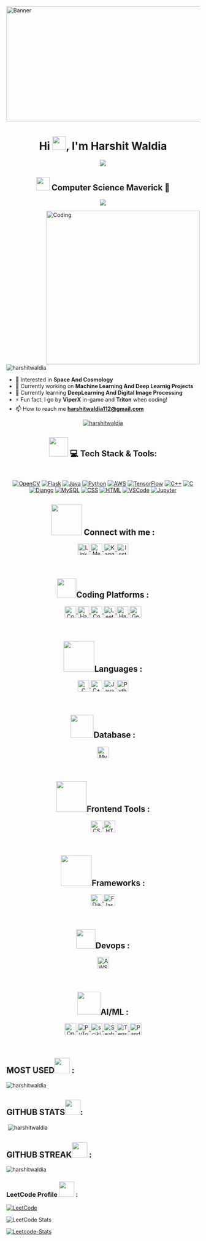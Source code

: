 <img src="https://camo.githubusercontent.com/d841e65dd3a0c651bb4c51d9055f88730e214eb13526805a0e4b7e5a026648de/68747470733a2f2f6d69726f2e6d656469756d2e636f6d2f6d61782f313430302f312a5450793470665f503151554e565a717a6e676a6c69412e676966" alt="Banner" width="2500" height="300">

<h1 align="center">Hi <img src="https://media.giphy.com/media/hvRJCLFzcasrR4ia7z/giphy.gif" width="35">, I'm Harshit Waldia</h1>
<p align="center">
 <a href="https://github.com/harshitwaldia/readme-typing-svg">
  <img src="https://readme-typing-svg.herokuapp.com?lines=AI+ML+Enthusiast;MLOps+Explorer;Deep+Learning+Adventurer;Quantum+Entanglement+Evangelist;&center=true&width=600&height=80">
</a>
</p>
  <h2 align="center"> <img src="https://media.tenor.com/8OPCLlcaQoMAAAAj/cartoon-xolo.gif" width="35"> Computer Science Maverick 🤖</h2>
<p align="center" >
  <a href="https://github.com/harshitwaldia/readme-typing-svg">
  <img src="https://readme-typing-svg.herokuapp.com?lines=💡+Major:+Computer+Science+Engineering;🌐+Specialization:+Machine+Learning+And+AI;Space+Exploration+Enthusiast;&center=true&width=600&height=80">
</a>
</p>

</h2>
</p>

<img align="right" alt="Coding" width="400" src="https://i0.wp.com/www.sciencenews.org/wp-content/uploads/2023/04/040823_chatgpt_feat.gif?fit=1024%2C576&ssl=1">

<p align="left"> <img src="https://komarev.com/ghpvc/?username=harshitwaldia&label=Profile%20views&color=0e75b6&style=flat" alt="harshitwaldia" /> </p>

- 👀 Interested in **Space And Cosmology** 
- 🔭 Currently working on **Machine Learning And Deep Learnig Projects**
- 🌱 Currently learning **DeepLearning And Digital Image Processing**
- ⚡ Fun fact: I go by **ViperX** in-game and **Triton** when coding!
- 📫 How to reach me **harshitwaldia112@gmail.com**

<p align="center"> <a href="https://github.com/harshitwaldia/github-profile-trophy"><img src="https://github-profile-trophy.vercel.app/?username=harshitwaldia" alt="harshitwaldia" /></a> </p>

<h2 align="center">
  <img src="https://media2.giphy.com/media/QssGEmpkyEOhBCb7e1/giphy.gif?cid=ecf05e47a0n3gi1bfqntqmob8g9aid1oyj2wr3ds3mg700bl&rid=giphy.gif" width="50px" height="50px"> 💻 Tech Stack & Tools:
</h2>

<br>

<p align="center">
  <a href="https://opencv.org/"><img src="https://img.shields.io/badge/OpenCV-%232d7e90.svg?style=for-the-badge&logo=opencv&logoColor=white" alt="OpenCV"></a>
  <a href="https://flask.palletsprojects.com/"><img src="https://img.shields.io/badge/Flask-%23ffffff.svg?style=for-the-badge&logo=flask&logoColor=black" alt="Flask"></a>
  <a href="https://www.java.com/"><img src="https://img.shields.io/badge/Java-%23b07219.svg?style=for-the-badge&logo=java&logoColor=white" alt="Java"></a>
  <a href="https://www.python.org/"><img src="https://img.shields.io/badge/Python-%233776AB.svg?style=for-the-badge&logo=python&logoColor=white" alt="Python"></a>
  <a href="https://aws.amazon.com/"><img src="https://img.shields.io/badge/AWS-%23232f3e.svg?style=for-the-badge&logo=amazon-aws&logoColor=white" alt="AWS"></a>
  <a href="https://www.tensorflow.org/"><img src="https://img.shields.io/badge/TensorFlow-%23FF6F00.svg?style=for-the-badge&logo=tensorflow&logoColor=white" alt="TensorFlow"></a>
  <a href="https://en.wikipedia.org/wiki/C%2B%2B"><img src="https://img.shields.io/badge/C++-%2300599c.svg?style=for-the-badge&logo=c%2B%2B&logoColor=white" alt="C++"></a>
  <a href="https://en.wikipedia.org/wiki/C_(programming_language)"><img src="https://img.shields.io/badge/C-%2300599c.svg?style=for-the-badge&logo=c&logoColor=white" alt="C"></a>
  <a href="https://www.djangoproject.com/"><img src="https://img.shields.io/badge/Django-%23092e20.svg?style=for-the-badge&logo=django&logoColor=white" alt="Django"></a>
  <a href="https://www.mysql.com/"><img src="https://img.shields.io/badge/MySQL-%23007396.svg?style=for-the-badge&logo=mysql&logoColor=white" alt="MySQL"></a>
  <a href="https://www.w3.org/Style/CSS/Overview.en.html"><img src="https://img.shields.io/badge/CSS-%23275757.svg?style=for-the-badge&logo=css3&logoColor=white" alt="CSS"></a>
  <a href="https://www.w3.org/html/"><img src="https://img.shields.io/badge/HTML-%23e34c26.svg?style=for-the-badge&logo=html5&logoColor=white" alt="HTML"></a>
  <a href="https://code.visualstudio.com/"><img src="https://img.shields.io/badge/VSCode-%23007acc.svg?style=for-the-badge&logo=visual-studio-code&logoColor=white" alt="VSCode"></a>
  <a href="https://jupyter.org/"><img src="https://img.shields.io/badge/Jupyter-%23f37626.svg?style=for-the-badge&logo=jupyter&logoColor=white" alt="Jupyter"></a>
</p>



<h2 align="center"><img src="https://media.tenor.com/VUN-dhMVV9wAAAAj/social-media-jumping.gif" width="80"> Connect with me : </h2>
<p align="center">
  <a href="https://linkedin.com/in/harshit-waldia" target="_blank">
    <img align="center" src="https://img.shields.io/badge/LinkedIn-%230077B5.svg?style=for-the-badge&logo=linkedin&logoColor=white" alt="LinkedIn" height="30" />
  </a>
   <a href="https://medium.com/@project.harshitwaldia" target="_blank">
    <img align="center" src="https://img.shields.io/badge/Medium-%2312100E.svg?style=for-the-badge&logo=medium&logoColor=white" alt="Medium" height="30" />
  </a>
  <a href="https://kaggle.com/harshitwaldia" target="_blank">
    <img align="center" src="https://img.shields.io/badge/Kaggle-%2320BEFF.svg?style=for-the-badge&logo=kaggle&logoColor=white" alt="Kaggle" height="30" />
  </a>
  <a href="https://instagram.com/harshit_waldia" target="_blank">
    <img align="center" src="https://img.shields.io/badge/Instagram-%23E4405F.svg?style=for-the-badge&logo=instagram&logoColor=white" alt="Instagram" height="30" />
  </a>

</p>


<br>

<h2 align="center"><img src="https://i.pinimg.com/originals/73/e1/54/73e15422011e763ea9b303a7738e71a3.gif" width="50">Coding Platforms : </h2>
<p align="center">
  <a href="https://www.codechef.com/users/waldia" target="_blank">
    <img align="center" src="https://img.shields.io/badge/CodeChef-%235B4638.svg?style=for-the-badge&logo=codechef&logoColor=white" alt="CodeChef" height="30" />
  </a>
  <a href="https://www.hackerrank.com/harshitwaldia112" target="_blank">
    <img align="center" src="https://img.shields.io/badge/HackerRank-%2325D366.svg?style=for-the-badge&logo=hackerrank&logoColor=white" alt="HackerRank" height="30" />
  </a>
  <a href="https://codeforces.com/profile/harshitwaldia112" target="_blank">
    <img align="center" src="https://img.shields.io/badge/Codeforces-%236400A7.svg?style=for-the-badge&logo=codeforces&logoColor=white" alt="Codeforces" height="30" />
  </a>
  <a href="https://www.leetcode.com/01_triton" target="_blank">
    <img align="center" src="https://img.shields.io/badge/LeetCode-%23FFA116.svg?style=for-the-badge&logo=leetcode&logoColor=white" alt="LeetCode" height="30" />
  </a>
  <a href="https://www.hackerearth.com/@harshitwaldia112" target="_blank">
    <img align="center" src="https://img.shields.io/badge/HackerEarth-%232C3454.svg?style=for-the-badge&logo=hackerearth&logoColor=white" alt="HackerEarth" height="30" />
  </a>
  <a href="https://auth.geeksforgeeks.org/user/harshitwaldia112" target="_blank">
    <img align="center" src="https://img.shields.io/badge/GeeksforGeeks-%2365CC2E.svg?style=for-the-badge&logo=geeksforgeeks&logoColor=white" alt="GeeksforGeeks" height="30" />
  </a>
</p>

<br>

<!-- Languages -->
<h2 align="center" class="badge-header"><img src="https://media.tenor.com/azZCJ2YpsGgAAAAi/programming.gif" width="80">Languages : </h2>
<p align="center">
  <a href="https://www.cprogramming.com/" target="_blank">
    <img align="center" src="https://img.shields.io/badge/C-%2300599C.svg?style=for-the-badge&logo=c&logoColor=white" alt="C" height="30" />
  </a>
  <a href="https://www.w3schools.com/cpp/" target="_blank">
    <img align="center" src="https://img.shields.io/badge/C++-%2300599C.svg?style=for-the-badge&logo=c%2B%2B&logoColor=white" alt="C++" height="30" />
  </a>
  <a href="https://www.java.com" target="_blank">
    <img align="center" src="https://img.shields.io/badge/Java-%23ED8B00.svg?style=for-the-badge&logo=java&logoColor=white" alt="Java" height="30" />
  </a>
  <a href="https://www.python.org" target="_blank">
    <img align="center" src="https://img.shields.io/badge/Python-%233776AB.svg?style=for-the-badge&logo=python&logoColor=white" alt="Python" height="30" />
  </a>
</p>
<br>
<!-- Database -->
<h2 align="center" class="badge-header"><img src="https://media.tenor.com/c1_NM0wDAvAAAAAj/data-datos.gif" width="60">Database : </h2>
<p align="center">
  <a href="https://www.mysql.com/" target="_blank">
    <img align="center" src="https://img.shields.io/badge/MySQL-%234479A1.svg?style=for-the-badge&logo=mysql&logoColor=white" alt="MySQL" height="30" />
  </a>
</p>
<br>
<!-- Frontend Development Tools -->
<h2 align="center" class="badge-header"><img src="https://camo.githubusercontent.com/93a438565e31dd396c21194436b0f7920889e1d552741112e1513dd2fe1a993a/68747470733a2f2f692e70696e696d672e636f6d2f6f726967696e616c732f38312f31372f38622f38313137386234376138353938663063383163343739396632636464343035372e676966" width="80">Frontend Tools : </h2>
<p align="center">
  <a href="https://www.w3schools.com/css/" target="_blank">
    <img align="center" src="https://img.shields.io/badge/CSS-%231572B6.svg?style=for-the-badge&logo=css3&logoColor=white" alt="CSS3" height="30" />
  </a>
  <a href="https://www.w3.org/html/" target="_blank">
    <img align="center" src="https://img.shields.io/badge/HTML-%23E34F26.svg?style=for-the-badge&logo=html5&logoColor=white" alt="HTML5" height="30" />
  </a>
</p>
<br>
<!-- Frameworks -->
<h2 align="center" class="badge-header"><img src="https://media.tenor.com/hlKEXPvlX48AAAAj/loading-loader.gif" width="80">Frameworks : </h2>
<p align="center">
  <a href="https://www.djangoproject.com/" target="_blank">
    <img align="center" src="https://img.shields.io/badge/Django-%23092E20.svg?style=for-the-badge&logo=django&logoColor=white" alt="Django" height="30" />
  </a>
  <a href="https://flask.palletsprojects.com/" target="_blank">
    <img align="center" src="https://img.shields.io/badge/Flask-%23000.svg?style=for-the-badge&logo=flask&logoColor=white" alt="Flask" height="30" />
  </a>
</p>
<br>
<!-- Devops -->
<h2 align="center" class="badge-header"><img src="https://media.tenor.com/gltER5OeK9wAAAAi/qws.gif" width="50">Devops : </h2>
<p align="center">
  <a href="https://aws.amazon.com" target="_blank">
    <img align="center" src="https://img.shields.io/badge/AWS-%23232F3E.svg?style=for-the-badge&logo=amazon-aws&logoColor=white" alt="AWS" height="30" />
  </a>
</p>
<br>
<!-- AI/ML -->
<h2 align="center" class="badge-header"><img src="https://i.giphy.com/VZV471U1wUShjcsMlE.webp" width="60">AI/ML : </h2>
<p align="center">
  <a href="https://opencv.org/" target="_blank">
    <img align="center" src="https://img.shields.io/badge/OpenCV-%232d7e90.svg?style=for-the-badge&logo=opencv&logoColor=white" alt="OpenCV" height="30" />
  </a>
  <a href="https://pytorch.org/" target="_blank">
    <img align="center" src="https://img.shields.io/badge/PyTorch-%23EE4C2C.svg?style=for-the-badge&logo=pytorch&logoColor=white" alt="PyTorch" height="30" />
  </a>
  <a href="https://scikit-learn.org/" target="_blank">
    <img align="center" src="https://img.shields.io/badge/scikit_learn-%23F7931E.svg?style=for-the-badge&logo=scikit-learn&logoColor=white" alt="scikit-learn" height="30" />
  </a>
  <a href="https://seaborn.pydata.org/" target="_blank">
    <img align="center" src="https://img.shields.io/badge/Seaborn-%23459398.svg?style=for-the-badge&logo=seaborn&logoColor=white" alt="Seaborn" height="30" />
  </a>
  <a href="https://www.tensorflow.org" target="_blank">
    <img align="center" src="https://img.shields.io/badge/TensorFlow-%23FF6F00.svg?style=for-the-badge&logo=tensorflow&logoColor=white" alt="TensorFlow" height="30" />
  </a>
  <a href="https://pandas.pydata.org/" target="_blank">
    <img align="center" src="https://img.shields.io/badge/Pandas-%23150458.svg?style=for-the-badge&logo=pandas&logoColor=white" alt="Pandas" height="30" />
  </a>
</p>

<br>

## MOST USED<img src="https://media4.giphy.com/media/QM3HY1v4Eym58qiY1i/giphy.gif?cid=790b7611e82baed6147e3d312c0cc603a3b114d27fae9bc0&rid=giphy.gif&ct=s" width="40"> :
<p><img align="center" src="https://github-readme-stats.vercel.app/api/top-langs?username=harshitwaldia&show_icons=true&locale=en&layout=compact" alt="harshitwaldia" /></p>

## GITHUB STATS<img src="https://media4.giphy.com/media/QM3HY1v4Eym58qiY1i/giphy.gif?cid=790b7611e82baed6147e3d312c0cc603a3b114d27fae9bc0&rid=giphy.gif&ct=s" width="40">:
<p>&nbsp;<img align="center" src="https://github-readme-stats.vercel.app/api?username=harshitwaldia&show_icons=true&locale=en" alt="harshitwaldia" /></p>

## GITHUB STREAK<img src="https://media4.giphy.com/media/QM3HY1v4Eym58qiY1i/giphy.gif?cid=790b7611e82baed6147e3d312c0cc603a3b114d27fae9bc0&rid=giphy.gif&ct=s" width="40">  :
<p><img align="center" src="https://github-readme-streak-stats.herokuapp.com/?user=harshitwaldia&" alt="harshitwaldia" /></p>

### LeetCode Profile  <img src="https://media4.giphy.com/media/QM3HY1v4Eym58qiY1i/giphy.gif?cid=790b7611e82baed6147e3d312c0cc603a3b114d27fae9bc0&rid=giphy.gif&ct=s" width="40"> :
[![LeetCode](https://img.shields.io/badge/LeetCode-Solved%20Problems%20-blue.svg)](https://leetcode.com/01_triton/)

![LeetCode Stats](https://leetcode-stats-six.vercel.app/api?username=01_triton)

<div align="left">
      
  <a href="">[![Leetcode-Stats][leetcode-stats-url]][leetcode-url]</a>

</div>

[leetcode-url]: https://leetcode.com/01_Triton/
[leetcode-stats-url]: https://leetcard.jacoblin.cool/01_Triton?theme=dark&font=Roboto&ext=heatmap

